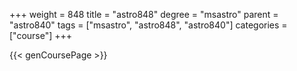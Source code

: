 +++
weight = 848
title = "astro848"
degree = "msastro"
parent = "astro840"
tags = ["msastro", "astro848", "astro840"]
categories = ["course"]
+++

{{< genCoursePage >}}
